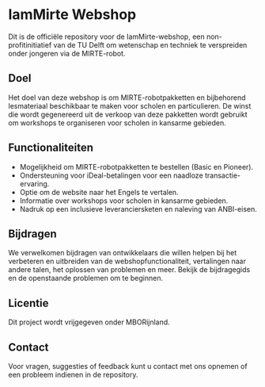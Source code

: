 # IamMirte Webshop

Dit is de officiële repository voor de IamMirte-webshop, een non-profitinitiatief van de TU Delft om wetenschap en techniek te verspreiden onder jongeren via de MIRTE-robot. 

## Doel

Het doel van deze webshop is om MIRTE-robotpakketten en bijbehorend lesmateriaal beschikbaar te maken voor scholen en particulieren. De winst die wordt gegenereerd uit de verkoop van deze pakketten wordt gebruikt om workshops te organiseren voor scholen in kansarme gebieden.

## Functionaliteiten

- Mogelijkheid om MIRTE-robotpakketten te bestellen (Basic en Pioneer).
- Ondersteuning voor iDeal-betalingen voor een naadloze transactie-ervaring.
- Optie om de website naar het Engels te vertalen.
- Informatie over workshops voor scholen in kansarme gebieden.
- Nadruk op een inclusieve leveranciersketen en naleving van ANBI-eisen.

## Bijdragen

We verwelkomen bijdragen van ontwikkelaars die willen helpen bij het verbeteren en uitbreiden van de webshopfunctionaliteit, vertalingen naar andere talen, het oplossen van problemen en meer. Bekijk de bijdragegids en de openstaande problemen om te beginnen.

## Licentie

Dit project wordt vrijgegeven onder MBORijnland.

## Contact

Voor vragen, suggesties of feedback kunt u contact met ons opnemen of een probleem indienen in de repository.

